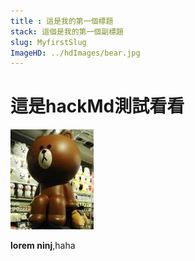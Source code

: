 ```yaml
---
title : 這是我的第一個標題
stack: 這個是我的第一個副標題
slug: MyfirstSlug
ImageHD: ../hdImages/bear.jpg
---
```



# 這是hackMd測試看看

![test](../hdImages/bear.jpg)

**lorem ninj**,haha